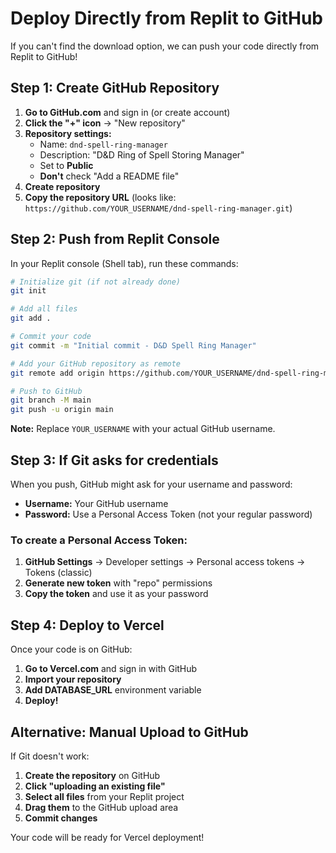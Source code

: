 # Deploy Directly from Replit to GitHub

If you can't find the download option, we can push your code directly from Replit to GitHub!

## Step 1: Create GitHub Repository

1. **Go to GitHub.com** and sign in (or create account)
2. **Click the "+" icon** → "New repository"
3. **Repository settings:**
   - Name: `dnd-spell-ring-manager`
   - Description: "D&D Ring of Spell Storing Manager"
   - Set to **Public**
   - **Don't** check "Add a README file"
4. **Create repository**
5. **Copy the repository URL** (looks like: `https://github.com/YOUR_USERNAME/dnd-spell-ring-manager.git`)

## Step 2: Push from Replit Console

In your Replit console (Shell tab), run these commands:

```bash
# Initialize git (if not already done)
git init

# Add all files
git add .

# Commit your code
git commit -m "Initial commit - D&D Spell Ring Manager"

# Add your GitHub repository as remote
git remote add origin https://github.com/YOUR_USERNAME/dnd-spell-ring-manager.git

# Push to GitHub
git branch -M main
git push -u origin main
```

**Note:** Replace `YOUR_USERNAME` with your actual GitHub username.

## Step 3: If Git asks for credentials

When you push, GitHub might ask for your username and password:
- **Username:** Your GitHub username
- **Password:** Use a Personal Access Token (not your regular password)

### To create a Personal Access Token:
1. **GitHub Settings** → Developer settings → Personal access tokens → Tokens (classic)
2. **Generate new token** with "repo" permissions
3. **Copy the token** and use it as your password

## Step 4: Deploy to Vercel

Once your code is on GitHub:
1. **Go to Vercel.com** and sign in with GitHub
2. **Import your repository**
3. **Add DATABASE_URL** environment variable
4. **Deploy!**

## Alternative: Manual Upload to GitHub

If Git doesn't work:
1. **Create the repository** on GitHub
2. **Click "uploading an existing file"**
3. **Select all files** from your Replit project
4. **Drag them** to the GitHub upload area
5. **Commit changes**

Your code will be ready for Vercel deployment!